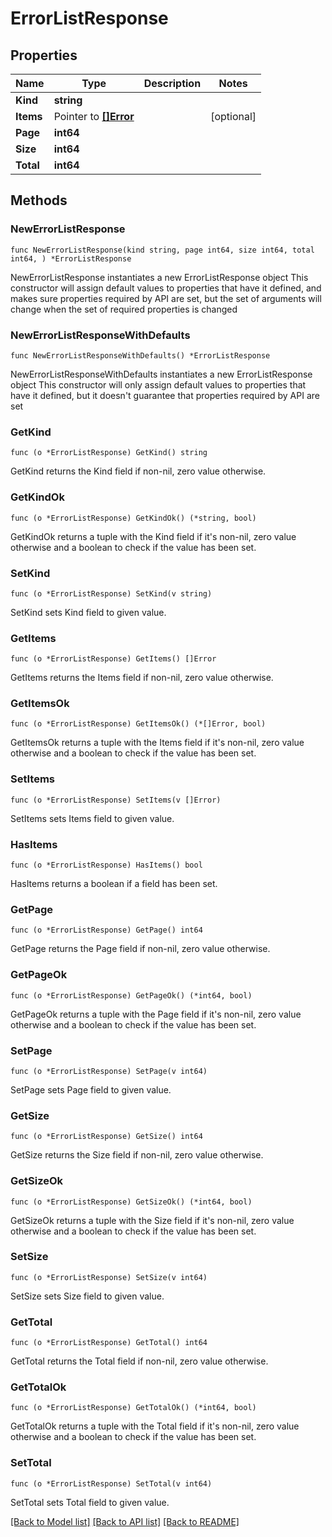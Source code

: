 # ErrorListResponse

## Properties

Name | Type | Description | Notes
------------ | ------------- | ------------- | -------------
**Kind** | **string** |  | 
**Items** | Pointer to [**[]Error**](Error.md) |  | [optional] 
**Page** | **int64** |  | 
**Size** | **int64** |  | 
**Total** | **int64** |  | 

## Methods

### NewErrorListResponse

`func NewErrorListResponse(kind string, page int64, size int64, total int64, ) *ErrorListResponse`

NewErrorListResponse instantiates a new ErrorListResponse object
This constructor will assign default values to properties that have it defined,
and makes sure properties required by API are set, but the set of arguments
will change when the set of required properties is changed

### NewErrorListResponseWithDefaults

`func NewErrorListResponseWithDefaults() *ErrorListResponse`

NewErrorListResponseWithDefaults instantiates a new ErrorListResponse object
This constructor will only assign default values to properties that have it defined,
but it doesn't guarantee that properties required by API are set

### GetKind

`func (o *ErrorListResponse) GetKind() string`

GetKind returns the Kind field if non-nil, zero value otherwise.

### GetKindOk

`func (o *ErrorListResponse) GetKindOk() (*string, bool)`

GetKindOk returns a tuple with the Kind field if it's non-nil, zero value otherwise
and a boolean to check if the value has been set.

### SetKind

`func (o *ErrorListResponse) SetKind(v string)`

SetKind sets Kind field to given value.


### GetItems

`func (o *ErrorListResponse) GetItems() []Error`

GetItems returns the Items field if non-nil, zero value otherwise.

### GetItemsOk

`func (o *ErrorListResponse) GetItemsOk() (*[]Error, bool)`

GetItemsOk returns a tuple with the Items field if it's non-nil, zero value otherwise
and a boolean to check if the value has been set.

### SetItems

`func (o *ErrorListResponse) SetItems(v []Error)`

SetItems sets Items field to given value.

### HasItems

`func (o *ErrorListResponse) HasItems() bool`

HasItems returns a boolean if a field has been set.

### GetPage

`func (o *ErrorListResponse) GetPage() int64`

GetPage returns the Page field if non-nil, zero value otherwise.

### GetPageOk

`func (o *ErrorListResponse) GetPageOk() (*int64, bool)`

GetPageOk returns a tuple with the Page field if it's non-nil, zero value otherwise
and a boolean to check if the value has been set.

### SetPage

`func (o *ErrorListResponse) SetPage(v int64)`

SetPage sets Page field to given value.


### GetSize

`func (o *ErrorListResponse) GetSize() int64`

GetSize returns the Size field if non-nil, zero value otherwise.

### GetSizeOk

`func (o *ErrorListResponse) GetSizeOk() (*int64, bool)`

GetSizeOk returns a tuple with the Size field if it's non-nil, zero value otherwise
and a boolean to check if the value has been set.

### SetSize

`func (o *ErrorListResponse) SetSize(v int64)`

SetSize sets Size field to given value.


### GetTotal

`func (o *ErrorListResponse) GetTotal() int64`

GetTotal returns the Total field if non-nil, zero value otherwise.

### GetTotalOk

`func (o *ErrorListResponse) GetTotalOk() (*int64, bool)`

GetTotalOk returns a tuple with the Total field if it's non-nil, zero value otherwise
and a boolean to check if the value has been set.

### SetTotal

`func (o *ErrorListResponse) SetTotal(v int64)`

SetTotal sets Total field to given value.



[[Back to Model list]](../README.md#documentation-for-models) [[Back to API list]](../README.md#documentation-for-api-endpoints) [[Back to README]](../README.md)


